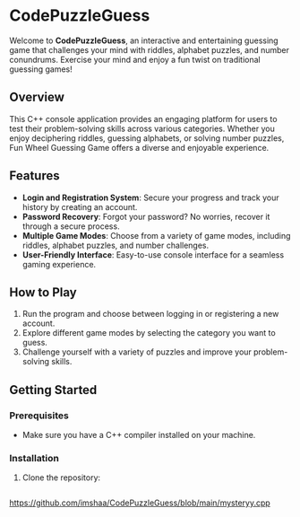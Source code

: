 # CodePuzzleGuess

Welcome to **CodePuzzleGuess**, an interactive and entertaining guessing game that challenges your mind with riddles, alphabet puzzles, and number conundrums. Exercise your mind and enjoy a fun twist on traditional guessing games!

## Overview

This C++ console application provides an engaging platform for users to test their problem-solving skills across various categories. Whether you enjoy deciphering riddles, guessing alphabets, or solving number puzzles, Fun Wheel Guessing Game offers a diverse and enjoyable experience.

## Features

- **Login and Registration System**: Secure your progress and track your history by creating an account.
- **Password Recovery**: Forgot your password? No worries, recover it through a secure process.
- **Multiple Game Modes**: Choose from a variety of game modes, including riddles, alphabet puzzles, and number challenges.
- **User-Friendly Interface**: Easy-to-use console interface for a seamless gaming experience.

## How to Play

1. Run the program and choose between logging in or registering a new account.
2. Explore different game modes by selecting the category you want to guess.
3. Challenge yourself with a variety of puzzles and improve your problem-solving skills.

## Getting Started

### Prerequisites

- Make sure you have a C++ compiler installed on your machine.

### Installation

1. Clone the repository:

   ```bash
 https://github.com/imshaa/CodePuzzleGuess/blob/main/mysteryy.cpp

